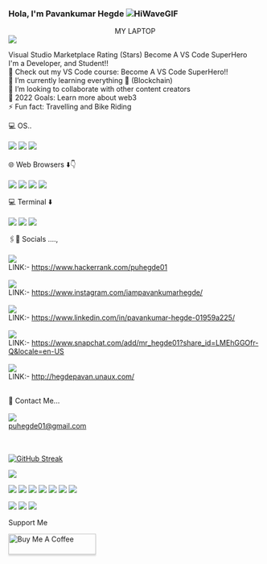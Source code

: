 
### Hola, I'm Pavankumar Hegde ![HiWaveGIF](https://user-images.githubusercontent.com/85627085/180628851-3e83995f-a51b-4e4e-ba45-3f63aafd492c.gif)
<center> MY LAPTOP </center>
<img src="https://img.shields.io/badge/asus%20laptop-000000?style=for-the-badge&logo=asus&logoColor=white">


Visual Studio Marketplace Rating (Stars) Become A VS Code SuperHero
<br>
I'm a Developer, and Student!! <br>
🔭 Check out my VS Code course: Become A VS Code SuperHero!! <br>
🌱 I’m currently learning everything 🤣 (Blockchain) <br>
👯 I’m looking to collaborate with other content creators <br>
🥅 2022 Goals: Learn more about web3 <br>
⚡ Fun fact: Travelling and Bike Riding <br>

💻 OS..<br>
<br>
<img src="https://img.shields.io/badge/Windows-0078D6?style=for-the-badge&logo=windows&logoColor=white"> <img src="https://img.shields.io/badge/Linux-FCC624?style=for-the-badge&logo=linux&logoColor=black"> <img src="https://img.shields.io/badge/Ubuntu-E95420?style=for-the-badge&logo=ubuntu&logoColor=white"> <br>
<br>
🌐 Web Browsers ⬇️👇 <br>
<br>
<img src="https://img.shields.io/badge/Brave-FF1B2D?style=for-the-badge&logo=Brave&logoColor=white"> <img src="https://img.shields.io/badge/Firefox_Browser-FF7139?style=for-the-badge&logo=Firefox-Browser&logoColor=white"> <img src="https://img.shields.io/badge/Google_chrome-4285F4?style=for-the-badge&logo=Google-chrome&logoColor=white"> <img src="https://img.shields.io/badge/Microsoft_Edge-0078D7?style=for-the-badge&logo=Microsoft-edge&logoColor=white"> <br>

💻 Terminal ⬇️ <br>
<br>
<img src="https://img.shields.io/badge/GIT-E44C30?style=for-the-badge&logo=git&logoColor=white"> <img src="https://img.shields.io/badge/windows%20terminal-4D4D4D?style=for-the-badge&logo=windows%20terminal&logoColor=white"> <img src="https://img.shields.io/badge/powershell-5391FE?style=for-the-badge&logo=powershell&logoColor=white"> <br>

🖇👨 Socials ....,<br>
<br>
 <img src="https://img.shields.io/badge/-Hackerrank-2EC866?style=for-the-badge&logo=HackerRank&logoColor=white'"> <br>
 LINK:- https://www.hackerrank.com/puhegde01  <br>
 <br>
 <img src="https://img.shields.io/badge/Instagram-E4405F?style=for-the-badge&logo=instagram&logoColor=white"> <br>
 LINK:- https://www.instagram.com/iampavankumarhegde/  <br>
 <br>
 <img src="https://img.shields.io/badge/LinkedIn-0077B5?style=for-the-badge&logo=linkedin&logoColor=white"> <br>
 LINK:- https://www.linkedin.com/in/pavankumar-hegde-01959a225/ <br>
 <br>
 <img src="https://img.shields.io/badge/Snapchat-FFFC00?style=for-the-badge&logo=snapchat&logoColor=white"> <br>
 LINK:- https://www.snapchat.com/add/mr_hegde01?share_id=LMEhGGOfr-Q&locale=en-US <br>
 <br>
 <img src="https://img.shields.io/badge/Wordpress-21759B?style=for-the-badge&logo=wordpress&logoColor=white"> <br>
 LINK:- http://hegdepavan.unaux.com/ <br>
 <br>
 
 📱 Contact Me...<br>
 <br>
 <img src="https://img.shields.io/badge/Gmail-D14836?style=for-the-badge&logo=gmail&logoColor=white"> <br>
 puhegde01@gmail.com <br> 
 <br>
 <br>
    

[![GitHub Streak](http://github-readme-streak-stats.herokuapp.com?user=Pavankumar-Hegde&theme=hacker&hide_border=true)](https://git.io/streak-stats)

<img src="https://github-readme-stats.vercel.app/api?username=Pavankumar-Hegde&&show_icons=true&title_color=ffffff&icon_color=bb2acf&text_color=daf7dc&bg_color=151515">

<img src="https://img.shields.io/badge/-HTML-e24f26?logo=html5&logoColor=aff"> <img src="https://img.shields.io/badge/-CSS-e34i26?logo=css5&logoColor=bff"> <img src="https://img.shields.io/badge/-C++-e34f56?logo=c++5&logoColor=cff"> <img src="https://img.shields.io/badge/-SHELL-e74f26?logo=shell5&logoColor=fff"> <img src="https://img.shields.io/badge/-RUBY-e34f06?logo=ruby5&logoColor=fff"> <img src="https://img.shields.io/badge/-C-e34f55?logo=c5&logoColor=fff"> <img src="https://img.shields.io/badge/-JAVASCRIPT-e88f26?logo=javascript5&logoColor=fff">


<img src="https://github-readme-stats.vercel.app/api/top-langs/?username=Pavankumar-Hegde&show_icons=true&theme=radical">

<img src="https://github-profile-summary-cards.vercel.app/api/cards/profile-details?username=Pavankumar-Hegde&theme=vue">

<img src="https://activity-graph.herokuapp.com/graph?username=Pavankumar-Hegde&theme=minimal"> 
<br>


Support Me <br>

<a href="https://www.buymeacoffee.com/gbraad" target="Pavankumar-Hegde"><img src="https://www.buymeacoffee.com/assets/img/custom_images/orange_img.png" alt="Buy Me A Coffee" style="height: 41px !important;width: 174px !important;box-shadow: 0px 3px 2px 0px rgba(190, 190, 190, 0.5) !important;-webkit-box-shadow: 0px 3px 2px 0px rgba(190, 190, 190, 0.5) !important;" ></a>






